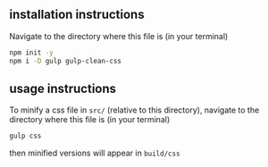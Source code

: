 ## installation instructions

Navigate to the directory where this file is (in your terminal)

```bash
npm init -y
npm i -D gulp gulp-clean-css
```

## usage instructions

To minify a css file in `src/` (relative to this directory), navigate to the directory where this file is (in your terminal)

```bash
gulp css
```

then minified versions will appear in `build/css`
